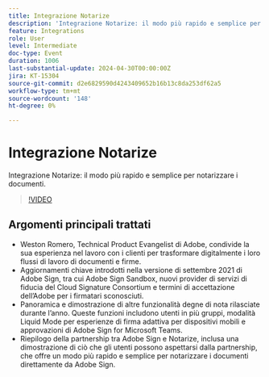 ```yaml
---
title: Integrazione Notarize
description: 'Integrazione Notarize: il modo più rapido e semplice per notarizzare i documenti.'
feature: Integrations
role: User
level: Intermediate
doc-type: Event
duration: 1006
last-substantial-update: 2024-04-30T00:00:00Z
jira: KT-15304
source-git-commit: d2e6829590d4243409652b16b13c8da253df62a5
workflow-type: tm+mt
source-wordcount: '148'
ht-degree: 0%

---
```



# Integrazione Notarize

Integrazione Notarize: il modo più rapido e semplice per notarizzare i documenti.

>[!VIDEO](https://video.tv.adobe.com/v/3428195/?learn=on)

## Argomenti principali trattati

* Weston Romero, Technical Product Evangelist di Adobe, condivide la sua esperienza nel lavoro con i clienti per trasformare digitalmente i loro flussi di lavoro di documenti e firme.
* Aggiornamenti chiave introdotti nella versione di settembre 2021 di Adobe Sign, tra cui Adobe Sign Sandbox, nuovi provider di servizi di fiducia del Cloud Signature Consortium e termini di accettazione dell’Adobe per i firmatari sconosciuti.
* Panoramica e dimostrazione di altre funzionalità degne di nota rilasciate durante l’anno. Queste funzioni includono utenti in più gruppi, modalità Liquid Mode per esperienze di firma adattiva per dispositivi mobili e approvazioni di Adobe Sign for Microsoft Teams.
* Riepilogo della partnership tra Adobe Sign e Notarize, inclusa una dimostrazione di ciò che gli utenti possono aspettarsi dalla partnership, che offre un modo più rapido e semplice per notarizzare i documenti direttamente da Adobe Sign.
